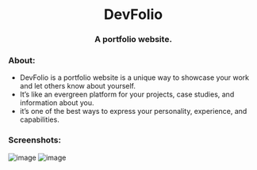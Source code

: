 <div align="center">
<h1>DevFolio</h1>


### A portfolio website.

</div>
<h3>About:</h3>
<ul>
    <li>DevFolio is a portfolio website is a unique way to showcase your work and let others know about yourself. </li>
    <li>It’s like an evergreen platform for your projects, case studies, and information about you.</li>
     <li>    it’s one of the best ways to express your personality, experience, and capabilities.</li>
</ul>
    


<h3>Screenshots:</h3>

![image](https://i.imgur.com/lG4j5Nh.png)
![image](https://i.imgur.com/2iLUqCr.png)
